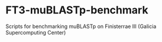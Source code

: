 # FT3-muBLASTp-benchmark
Scripts for benchmarking muBLASTp on Finisterrae III (Galicia Supercomputing Center)

